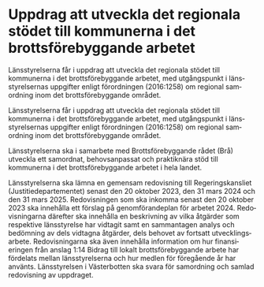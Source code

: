 # Uppdrag att utveckla det regionala stödet till kommunerna i det brottsförebyggande arbetet

Länsstyrelserna får i uppdrag att utveckla det regionala stödet till kommunerna i det brotts­före­byggande arbetet, med utgångs­punkt i läns­styrel­sernas uppgifter enligt förord­ningen (2016:1258) om regional sam­ordning inom det brotts­före­byggande området.

Länsstyrelserna får i uppdrag att utveckla det regionala stödet till kommunerna i det brotts­före­byggande arbetet, med utgångs­punkt i läns­styrel­sernas uppgifter enligt förord­ningen (2016:1258) om regional sam­ordning inom det brotts­före­byggande området.

Länsstyrelserna ska i samarbete med Brotts­före­byggande rådet (Brå) utveckla ett sam­ordnat, behovs­anpassat och praktik­nära stöd till kommunerna i det brotts­före­byggande arbetet i hela landet.

Läns­styrelserna ska lämna en gemensam redovisning till Regerings­kansliet (Justitie­departe­mentet) senast den 20 oktober 2023, den 31 mars 2024 och den 31 mars 2025. Redo­visningen som ska inkomma senast den 20 oktober 2023 ska inne­hålla ett förslag på genom­förande­plan för arbetet 2024. Redo­vis­ningarna därefter ska inne­hålla en beskriv­ning av vilka åtgärder som respek­tive läns­styrelse har vidtagit samt en samman­tagen analys och bedömning av dels vidtagna åtgärder, dels behovet av fortsatt utvecklings­arbete. Redovis­ningarna ska även inne­hålla information om hur finansi­eringen från anslag 1:14 Bidrag till lokalt brotts­före­byggande arbete har fördelats mellan läns­styrelserna och hur medlen för före­gående år har använts. Läns­styrelsen i Väster­botten ska svara för sam­ordning och samlad redo­visning av upp­draget.

